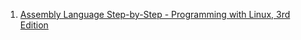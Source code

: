 1. [Assembly Language Step-by-Step - Programming with Linux, 3rd Edition](../../src/pages/Assembly-Language-Step-by-Step-Programming-with-Linux-3rd-Edition.pdf)
